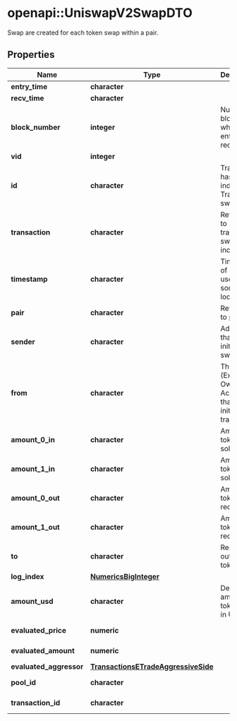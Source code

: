# openapi::UniswapV2SwapDTO

Swap are created for each token swap within a pair.

## Properties
Name | Type | Description | Notes
------------ | ------------- | ------------- | -------------
**entry_time** | **character** |  | [optional] 
**recv_time** | **character** |  | [optional] 
**block_number** | **integer** | Number of block in which entity was recorded. | [optional] 
**vid** | **integer** |  | [optional] 
**id** | **character** | Transaction hash plus index in Transaction swap array. | [optional] 
**transaction** | **character** | Reference to transaction swap was included in. | [optional] 
**timestamp** | **character** | Timestamp of swap, used for sorted lookups. | [optional] 
**pair** | **character** | Reference to pair. | [optional] 
**sender** | **character** | Address that initiated the swap. | [optional] 
**from** | **character** | The EOA (Externally Owned Account) that initiated the transaction. | [optional] 
**amount_0_in** | **character** | Amount of token0 sold. | [optional] 
**amount_1_in** | **character** | Amount of token1 sold. | [optional] 
**amount_0_out** | **character** | Amount of token0 received. | [optional] 
**amount_1_out** | **character** | Amount of token1 received. | [optional] 
**to** | **character** | Recipient of output tokens. | [optional] 
**log_index** | [**NumericsBigInteger**](Numerics.BigInteger.md) |  | [optional] 
**amount_usd** | **character** | Derived amount of tokens sold in USD. | [optional] 
**evaluated_price** | **numeric** |  | [optional] [readonly] 
**evaluated_amount** | **numeric** |  | [optional] [readonly] 
**evaluated_aggressor** | [**TransactionsETradeAggressiveSide**](Transactions.ETradeAggressiveSide.md) |  | [optional] 
**pool_id** | **character** |  | [optional] [readonly] 
**transaction_id** | **character** |  | [optional] [readonly] 


